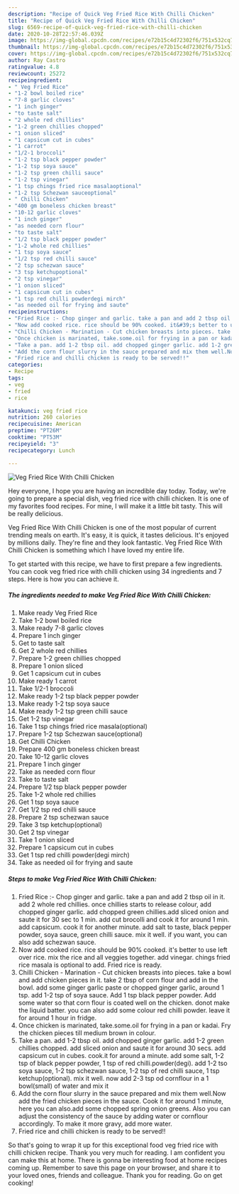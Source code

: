 ```yaml
---
description: "Recipe of Quick Veg Fried Rice With Chilli Chicken"
title: "Recipe of Quick Veg Fried Rice With Chilli Chicken"
slug: 6569-recipe-of-quick-veg-fried-rice-with-chilli-chicken
date: 2020-10-28T22:57:46.039Z
image: https://img-global.cpcdn.com/recipes/e72b15c4d72302f6/751x532cq70/veg-fried-rice-with-chilli-chicken-recipe-main-photo.jpg
thumbnail: https://img-global.cpcdn.com/recipes/e72b15c4d72302f6/751x532cq70/veg-fried-rice-with-chilli-chicken-recipe-main-photo.jpg
cover: https://img-global.cpcdn.com/recipes/e72b15c4d72302f6/751x532cq70/veg-fried-rice-with-chilli-chicken-recipe-main-photo.jpg
author: Ray Castro
ratingvalue: 4.8
reviewcount: 25272
recipeingredient:
- " Veg Fried Rice"
- "1-2 bowl boiled rice"
- "7-8 garlic cloves"
- "1 inch ginger"
- "to taste salt"
- "2 whole red chillies"
- "1-2 green chillies chopped"
- "1 onion sliced"
- "1 capsicum cut in cubes"
- "1 carrot"
- "1/2-1 broccoli"
- "1-2 tsp black pepper powder"
- "1-2 tsp soya sauce"
- "1-2 tsp green chilli sauce"
- "1-2 tsp vinegar"
- "1 tsp chings fried rice masalaoptional"
- "1-2 tsp Schezwan sauceoptional"
- " Chilli Chicken"
- "400 gm boneless chicken breast"
- "10-12 garlic cloves"
- "1 inch ginger"
- "as needed corn flour"
- "to taste salt"
- "1/2 tsp black pepper powder"
- "1-2 whole red chillies"
- "1 tsp soya sauce"
- "1/2 tsp red chilli sauce"
- "2 tsp schezwan sauce"
- "3 tsp ketchupoptional"
- "2 tsp vinegar"
- "1 onion sliced"
- "1 capsicum cut in cubes"
- "1 tsp red chilli powderdegi mirch"
- "as needed oil for frying and saute"
recipeinstructions:
- "Fried Rice :- Chop ginger and garlic. take a pan and add 2 tbsp oil in it. add 2 whole red chillies. once chillies starts to release colour, add chopped ginger garlic. add chopped green chillies.add sliced onion and saute it for 30 sec to 1 min. add cut brocolli and cook it for around 1 min. add capsicum. cook it for another minute. add salt to taste, black pepper powder, soya sauce, green chilli sauce. mix it well. if you want, you can also add schezwan sauce."
- "Now add cooked rice. rice should be 90% cooked. it&#39;s better to use left over rice. mix the rice and all veggies together. add vinegar. chings fried rice masala is optional to add. Fried rice is ready."
- "Chilli Chicken - Marination - Cut chicken breasts into pieces. take a bowl and add chicken pieces in it. take 2 tbsp of corn flour and add in the bowl. add some ginger garlic paste or chopped ginger garlic, around 1 tsp. add 1-2 tsp of soya sauce. Add 1 tsp black pepper powder. Add some water so that corn flour is coated well on the chicken. donot make the liquid batter. you can also add some colour red chilli powder. leave it for around 1 hour in fridge."
- "Once chicken is marinated, take.some.oil for frying in a pan or kadai. Fry the chicken pieces till medium brown in colour."
- "Take a pan. add 1-2 tbsp oil. add chopped ginger garlic. add 1-2 green chillies chopped. add sliced onion and saute it for around 30 secs. add capsicum cut in cubes. cook.it for around a minute. add some salt, 1-2 tsp of black pepper powder, 1 tsp of red chilli.powder(degi). add 1-2 tso soya sauce, 1-2 tsp schezwan sauce, 1-2 tsp of red chilli sauce, 1 tsp ketchup(optional). mix it well. now add 2-3 tsp od cornflour in a 1 bowl(small) of water and mix it"
- "Add the corn flour slurry in the sauce prepared and mix them well.Now add the fried chicken pieces in the sauce. Cook it for around 1 minute, here you can also.add some chopped spring onion greens. Also you can adjust the consistency of the sauce by adding water or cornflour accordingly. To make it more gravy, add more water."
- "Fried rice and chilli chicken is ready to be served!!"
categories:
- Recipe
tags:
- veg
- fried
- rice

katakunci: veg fried rice 
nutrition: 260 calories
recipecuisine: American
preptime: "PT26M"
cooktime: "PT53M"
recipeyield: "3"
recipecategory: Lunch

---
```



![Veg Fried Rice With Chilli Chicken](https://img-global.cpcdn.com/recipes/e72b15c4d72302f6/751x532cq70/veg-fried-rice-with-chilli-chicken-recipe-main-photo.jpg)

Hey everyone, I hope you are having an incredible day today. Today, we're going to prepare a special dish, veg fried rice with chilli chicken. It is one of my favorites food recipes. For mine, I will make it a little bit tasty. This will be really delicious.



Veg Fried Rice With Chilli Chicken is one of the most popular of current trending meals on earth. It's easy, it is quick, it tastes delicious. It's enjoyed by millions daily. They're fine and they look fantastic. Veg Fried Rice With Chilli Chicken is something which I have loved my entire life.


To get started with this recipe, we have to first prepare a few ingredients. You can cook veg fried rice with chilli chicken using 34 ingredients and 7 steps. Here is how you can achieve it.

<!--inarticleads1-->

##### The ingredients needed to make Veg Fried Rice With Chilli Chicken:

1. Make ready  Veg Fried Rice
1. Take 1-2 bowl boiled rice
1. Make ready 7-8 garlic cloves
1. Prepare 1 inch ginger
1. Get to taste salt
1. Get 2 whole red chillies
1. Prepare 1-2 green chillies chopped
1. Prepare 1 onion sliced
1. Get 1 capsicum cut in cubes
1. Make ready 1 carrot
1. Take 1/2-1 broccoli
1. Make ready 1-2 tsp black pepper powder
1. Make ready 1-2 tsp soya sauce
1. Make ready 1-2 tsp green chilli sauce
1. Get 1-2 tsp vinegar
1. Take 1 tsp chings fried rice masala(optional)
1. Prepare 1-2 tsp Schezwan sauce(optional)
1. Get  Chilli Chicken
1. Prepare 400 gm boneless chicken breast
1. Take 10-12 garlic cloves
1. Prepare 1 inch ginger
1. Take as needed corn flour
1. Take to taste salt
1. Prepare 1/2 tsp black pepper powder
1. Take 1-2 whole red chillies
1. Get 1 tsp soya sauce
1. Get 1/2 tsp red chilli sauce
1. Prepare 2 tsp schezwan sauce
1. Take 3 tsp ketchup(optional)
1. Get 2 tsp vinegar
1. Take 1 onion sliced
1. Prepare 1 capsicum cut in cubes
1. Get 1 tsp red chilli powder(degi mirch)
1. Take as needed oil for frying and saute




<!--inarticleads2-->

##### Steps to make Veg Fried Rice With Chilli Chicken:

1. Fried Rice :- Chop ginger and garlic. take a pan and add 2 tbsp oil in it. add 2 whole red chillies. once chillies starts to release colour, add chopped ginger garlic. add chopped green chillies.add sliced onion and saute it for 30 sec to 1 min. add cut brocolli and cook it for around 1 min. add capsicum. cook it for another minute. add salt to taste, black pepper powder, soya sauce, green chilli sauce. mix it well. if you want, you can also add schezwan sauce.
1. Now add cooked rice. rice should be 90% cooked. it&#39;s better to use left over rice. mix the rice and all veggies together. add vinegar. chings fried rice masala is optional to add. Fried rice is ready.
1. Chilli Chicken - Marination - Cut chicken breasts into pieces. take a bowl and add chicken pieces in it. take 2 tbsp of corn flour and add in the bowl. add some ginger garlic paste or chopped ginger garlic, around 1 tsp. add 1-2 tsp of soya sauce. Add 1 tsp black pepper powder. Add some water so that corn flour is coated well on the chicken. donot make the liquid batter. you can also add some colour red chilli powder. leave it for around 1 hour in fridge.
1. Once chicken is marinated, take.some.oil for frying in a pan or kadai. Fry the chicken pieces till medium brown in colour.
1. Take a pan. add 1-2 tbsp oil. add chopped ginger garlic. add 1-2 green chillies chopped. add sliced onion and saute it for around 30 secs. add capsicum cut in cubes. cook.it for around a minute. add some salt, 1-2 tsp of black pepper powder, 1 tsp of red chilli.powder(degi). add 1-2 tso soya sauce, 1-2 tsp schezwan sauce, 1-2 tsp of red chilli sauce, 1 tsp ketchup(optional). mix it well. now add 2-3 tsp od cornflour in a 1 bowl(small) of water and mix it
1. Add the corn flour slurry in the sauce prepared and mix them well.Now add the fried chicken pieces in the sauce. Cook it for around 1 minute, here you can also.add some chopped spring onion greens. Also you can adjust the consistency of the sauce by adding water or cornflour accordingly. To make it more gravy, add more water.
1. Fried rice and chilli chicken is ready to be served!!




So that's going to wrap it up for this exceptional food veg fried rice with chilli chicken recipe. Thank you very much for reading. I am confident you can make this at home. There is gonna be interesting food at home recipes coming up. Remember to save this page on your browser, and share it to your loved ones, friends and colleague. Thank you for reading. Go on get cooking!
